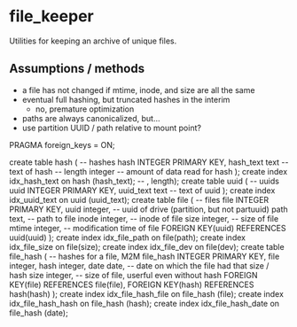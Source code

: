 # file_keeper

Utilities for keeping an archive of unique files.

## Assumptions / methods

 - a file has not changed if mtime, inode, and size are all the same
 - eventual full hashing, but truncated hashes in the interim
   - no, premature optimization
 - paths are always canonicalized, but...
 - use partition UUID / path relative to mount point?

PRAGMA foreign_keys = ON;

create table hash (    -- hashes
    hash INTEGER PRIMARY KEY,
    hash_text text     -- text of hash
    -- length integer     -- amount of data read for hash
);
create index idx_hash_text on hash (hash_text); -- , length);
create table uuid (    -- uuids
    uuid INTEGER PRIMARY KEY,
    uuid_text text     -- text of uuid
);
create index idx_uuid_text on uuid (uuid_text);
create table file (    -- files
    file INTEGER PRIMARY KEY,
    uuid integer,      -- uuid of drive (partition, but not partuuid)
    path text,         -- path to file
    inode integer,     -- inode of file
    size integer,      -- size of file
    mtime integer,     -- modification time of file
    FOREIGN KEY(uuid) REFERENCES uuid(uuid)
);
create index idx_file_path on file(path);
create index idx_file_size on file(size);
create index idx_file_dev on file(dev);
create table file_hash (    -- hashes for a file, M2M
    file_hash INTEGER PRIMARY KEY,
    file integer,
    hash integer,
    date date,      -- date on which the file had that size / hash
    size integer,   -- size of file, userful even without hash
    FOREIGN KEY(file) REFERENCES file(file),
    FOREIGN KEY(hash) REFERENCES hash(hash)
);
create index idx_file_hash_file on file_hash (file);
create index idx_file_hash_hash on file_hash (hash);
create index idx_file_hash_date on file_hash (date);
